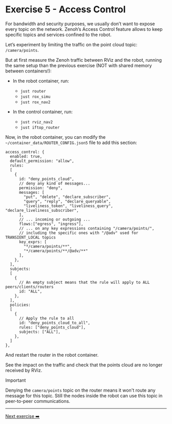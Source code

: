 # Exercise 5 - Access Control

For bandwidth and security purposes, we usually don’t want to expose every topic on the network. Zenoh’s Access Control feature allows to keep specific topics and services confined to the robot.

Let’s experiment by limiting the traffic on the point cloud topic: `/camera/points`.

But at first measure the Zenoh traffic between RViz and the robot, running the same setup than the previous exercise (NOT with shared memory between containers!):

- In the robot container, run:

  - `just router`
  - `just rox_simu`
  - `just rox_nav2`

- In the control container, run:

  - `just rviz_nav2`
  - `just iftop_router`

Now, in the robot container, you can modify the `~/container_data/ROUTER_CONFIG.json5` file to add this section:  

   ```json5
   access_control: {
     enabled: true,
     default_permission: "allow",
     rules:
     [
       {
         id: "deny_points_cloud",
         // deny any kind of messages...
         permission: "deny",
         messages: [
           "put", "delete", "declare_subscriber",
           "query", "reply", "declare_queryable",
           "liveliness_token", "liveliness_query", "declare_liveliness_subscriber",
         ],
         // ... incoming or outgoing ...
         flows:["egress", "ingress"],
         // ... on any key expressions containing "/camera/points/",
         // including the specific ones with "/@adv" used for TRANSIENT_LOCAL topics
         key_exprs: [
           "*/camera/points/**",
           "*/camera/points/**/@adv/**"
         ],
       },
     ],
     subjects:
     [
       {
         // An empty subject means that the rule will apply to ALL peers/clients/routers
         id: "ALL",
       },
     ],
     policies:
     [
       {
         // Apply the rule to all
         id: "deny_points_cloud_to_all",
         rules: ["deny_points_cloud"],
         subjects: ["ALL"],
       },
     ]
   },
   ```

And restart the router in the robot container.

See the impact on the traffic and check that the points cloud are no longer received by RViz.

> [!IMPORTANT]
>
> Denying the `camera/points` topic on the router means it won't route any message for this topic. Still the nodes inside the robot can use this topic in peer-to-peer communications.

---
[Next exercise ➡️](ex-6.md)
